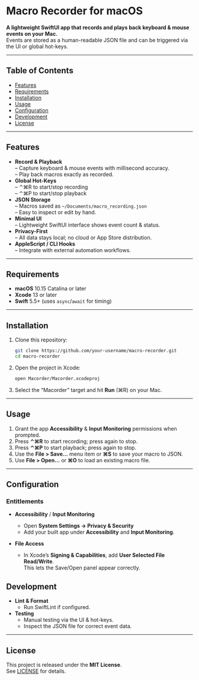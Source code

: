 # Macro Recorder for macOS

**A lightweight SwiftUI app that records and plays back keyboard & mouse events on your Mac.**  
Events are stored as a human-readable JSON file and can be triggered via the UI or global hot-keys.

---

## Table of Contents

- [Features](#features)  
- [Requirements](#requirements)  
- [Installation](#installation)  
- [Usage](#usage)  
- [Configuration](#configuration)  
- [Development](#development)  
- [License](#license)  

---

## Features

- **Record & Playback**  
  – Capture keyboard & mouse events with millisecond accuracy.  
  – Play back macros exactly as recorded.  
- **Global Hot-Keys**  
  – ⌃⌘R to start/stop recording  
  – ⌃⌘P to start/stop playback  
- **JSON Storage**  
  – Macros saved as `~/Documents/macro_recording.json`  
  – Easy to inspect or edit by hand.  
- **Minimal UI**  
  – Lightweight SwiftUI interface shows event count & status.  
- **Privacy-First**  
  – All data stays local; no cloud or App Store distribution.  
- **AppleScript / CLI Hooks**  
  – Integrate with external automation workflows.  

---

## Requirements

- **macOS** 10.15 Catalina or later  
- **Xcode** 13 or later  
- **Swift** 5.5+ (uses `async`/`await` for timing)  

---

## Installation

1. Clone this repository:  
   ```bash
   git clone https://github.com/your-username/macro-recorder.git
   cd macro-recorder
   ```
2. Open the project in Xcode:  
   ```bash
   open Macorder/Macorder.xcodeproj
   ```
3. Select the “Macorder” target and hit **Run** (⌘R) on your Mac.

---

## Usage

1. Grant the app **Accessibility** & **Input Monitoring** permissions when prompted.  
2. Press **⌃⌘R** to start recording; press again to stop.  
3. Press **⌃⌘P** to start playback; press again to stop.  
4. Use the **File > Save…** menu item or **⌘S** to save your macro to JSON.  
5. Use **File > Open…** or **⌘O** to load an existing macro file.  

---

## Configuration

### Entitlements

- **Accessibility** / **Input Monitoring**  
  - Open **System Settings → Privacy & Security**  
  - Add your built app under **Accessibility** and **Input Monitoring**.

- **File Access**  
  - In Xcode’s **Signing & Capabilities**, add **User Selected File Read/Write**.  
    This lets the Save/Open panel appear correctly.

## Development

- **Lint & Format**  
  - Run SwiftLint if configured.  
- **Testing**  
  - Manual testing via the UI & hot-keys.  
  - Inspect the JSON file for correct event data.  

---

## License

This project is released under the **MIT License**.  
See [LICENSE](./LICENSE) for details.  
